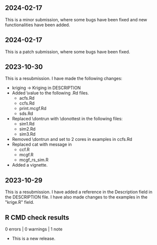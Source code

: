 ## 2024-02-17
This is a minor submission, where some bugs have been fixed and new 
functionalities have been added.

## 2024-02-17
This is a patch submission, where some bugs have been fixed.

## 2023-10-30
This is a resubmission. I have made the following changes:
* kriging -> Kriging in DESCRIPTION
* Added \value to the following .Rd files.
    - acfs.Rd
    - ccfs.Rd
    - print.mcgf.Rd
    - sds.Rd
* Replaced \dontrun with \donottest in the following files:
    - sim1.Rd
    - sim2.Rd
    - sim3.Rd
* Removed \dontrun and set to 2 cores in examples in ccfs.Rd
* Replaced cat with message in 
    - ccf.R
    - mcgf.R
    - mcgf_rs_sim.R
* Added a vignette.

## 2023-10-29
This is a resubmission. I have added a reference in the Description field in
the DESCRIPTION file. I have also made changes to the examples in the "krige.R"
field.

## R CMD check results

0 errors | 0 warnings | 1 note

* This is a new release.
